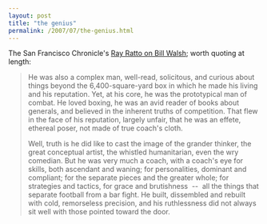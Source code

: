 ```yaml
---
layout: post
title: "the genius"
permalink: /2007/07/the-genius.html
---
```


<p>The San Francisco Chronicle's <a href="http://sfgate.com/cgi-bin/article.cgi?f=/c/a/2007/07/30/SPGJHR930O4.DTL">Ray Ratto on Bill Walsh</a>; worth quoting at length:</p><blockquote><p><span id="bodytext" class="georgia md"><p>He was also a complex man, well-read, solicitous, and curious about
things beyond the 6,400-square-yard box in which he made his living and his
reputation. Yet, at his core, he was the prototypical man of combat. He
loved boxing, he was an avid reader of books about generals, and believed
in the inherent truths of competition. That flew in the face of his
reputation, largely unfair, that he was an effete, ethereal poser, not made
of true coach's cloth.
</p>

<p>Well, truth is he did like to cast the image of the grander thinker,
the great conceptual artist, the whistled humanitarian, even the wry
comedian. But he was very much a coach, with a coach's eye for skills, both
ascendant and waning; for personalities, dominant and compliant; for the
separate pieces and the greater whole; for strategies and tactics, for
grace and brutishness&nbsp; --&nbsp; all the things that separate football from a bar
fight. He built, dissembled and rebuilt with cold, remorseless precision,
and his ruthlessness did not always sit well with those pointed toward the
door.
</p></span></p></blockquote>


